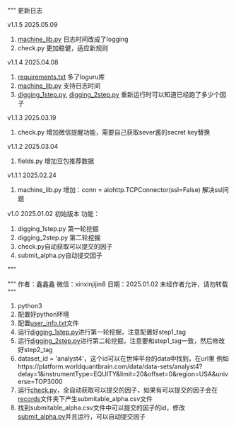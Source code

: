 """
更新日志

v1.1.5 2025.05.09
1. [machine_lib.py](machine_lib.py) 日志时间改成了logging
2. check.py 更加稳健，适应新规则


v1.1.4 2025.04.08
1. [requirements.txt](requirements.txt) 多了loguru库
2. [machine_lib.py](machine_lib.py) 支持日志时间
3. [digging_1step.py](digging_1step.py), [digging_2step.py](digging_2step.py) 重新运行时可以知道已经跑了多少个因子

v1.1.3 2025.03.19
1. check.py 增加微信提醒功能，需要自己获取sever酱的secret key替换

v1.1.2 2025.03.04
1. fields.py 增加豆包推荐数据

v1.1.1 2025.02.24
1. machine_lib.py  增加：conn = aiohttp.TCPConnector(ssl=False) 解决ssl问题

v1.0 2025.01.02
初始版本
功能：
1. digging_1step.py 第一轮挖掘
2. digging_2step.py 第二轮挖掘
3. check.py自动获取可以提交的因子
4. submit_alpha.py自动提交因子

"""


"""
作者：鑫鑫鑫
微信：xinxinjijin8
日期：2025.01.02
未经作者允许，请勿转载
"""

1. python3
2. 配置好python环境
3. 配置[user_info.txt](user_info.txt)文件
4. 运行[digging_1step.py](digging_1step.py)进行第一轮挖掘，注意配置好step1_tag
5. 运行[digging_2step.py](digging_2step.py)进行第二轮挖掘，注意要和step1_tag一致，然后修改好step2_tag
6. dataset_id = 'analyst4'，这个id可以在世坤平台的data中找到，在url里
例如https://platform.worldquantbrain.com/data/data-sets/analyst4?delay=1&instrumentType=EQUITY&limit=20&offset=0&region=USA&universe=TOP3000
7. 运行[check.py](check.py)，全自动获取可以提交的因子，如果有可以提交的因子会在[records](records)文件夹下产生submitable_alpha.csv文件
8. 找到submitable_alpha.csv文件中可以提交的因子的id，修改[submit_alpha.py](submit_alpha.py)并且运行，可以自动提交因子
    
